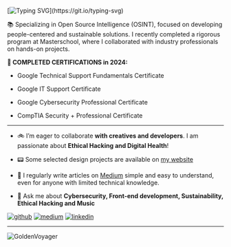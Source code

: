 [![Typing SVG](https://readme-typing-svg.herokuapp.com?font=Press+Start+2P&color=39FF14&multiline=true&width=800&height=60&lines=Hi%2C+my+name+is+Paul.;I+Design+and+Code!)](https://git.io/typing-svg)

📚 Specializing in Open Source Intelligence (OSINT), focused on developing people-centered and sustainable solutions. I recently completed a rigorous program at Masterschool, where I collaborated with industry professionals on hands-on projects.

**🔑 COMPLETED CERTIFICATIONS in 2024:**

- Google Technical Support Fundamentals Certificate 

- Google IT Support Certificate

- Google Cybersecurity Professional Certificate

- CompTIA Security + Professional Certificate

_________________________________________________________________________________________________________________________________

- 🚲 I’m eager to collaborate **with creatives and developers**. I am passionate about **Ethical Hacking and Digital Health**!

- 📟 Some selected design projects are available on [my website](https://paulinhx.github.io/)

- 📝 I regularly write articles on [Medium](https://medium.com/@Paulinhx) simple and easy to understand, even for anyone with limited technical knowledge.

- 💬 Ask me about **Cybersecurity, Front-end development, Sustainability, Ethical Hacking and Music**
  

[![github](https://github.com/user-attachments/assets/80995f1e-8bd4-4956-972b-272371121724)](https://github.com/Paulinhx/) 
[![medium](https://github.com/user-attachments/assets/d092d42b-a1f5-4d82-91ed-6fedb7a95ad2)](https://medium.com/@Paulinhx/) 
[![linkedin](https://github.com/user-attachments/assets/2ec2bb1f-513f-4e52-a59d-40c83fa814aa)](https://linkedin.com/in/pauldesbats/)
_________________________________________________________________________________________________________________________________


![GoldenVoyager](https://github.com/user-attachments/assets/97eae741-f14f-44bb-b1c0-33d9147434c5)









